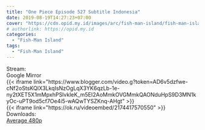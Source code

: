 ```yaml
---
title: "One Piece Episode 527 Subtitle Indonesia"
date: 2019-08-19T14:27:23+07:00
cover: "https://cdn.opid.my.id/images/arc/fish-man-island/fish-man-island.webp" # Optional, cover
# authorlink: https://opid.my.id
categories:
  - "Fish-Man Island"
tags:
  - "Fish-Man Island"
---
```

<div class="ui menu violet borderless inverted">
  <div class="header item active">
        Stream:
    </div>
  <a class="active item" data-tab="google">
    <i class="google drive icon"></i> Google
  </a>
  <a class="item nounderline" data-tab="mirror">
    <i class="odnoklassniki icon"></i> Mirror
  </a>
</div>
<div class="ui bottom attached tab segment active" style="border:0 !important;" data-tab="google">
{{< iframe link="https://www.blogger.com/video.g?token=AD6v5dzfwe-cNf2oStsKQIX3LkqIsNzOgLqX3YK6qzLb-1e-ny2tXET5X1mMpxhPSlvkleK_m5EI2AoMmkOVGMmkQAONduHpS9D3MN1kyOc-uPT9od5cf7Oe4i5-wAQwTYSZKnq-AHgt" >}}
</div>
<div class="ui bottom attached tab segment" style="border:0 !important;" data-tab="mirror">
{{< iframe link="https://ok.ru/videoembed/2174417570550" >}}
</div>
<div class="ui menu violet borderless inverted">
  <div class="header item active">
        Downloads:
    </div>
  <a class="item nounderline" href="https://ouo.io/9GBlx3G" target="_blank" rel="dofollow"><i class="google drive icon"></i>
    Average 480p</a>
</div>